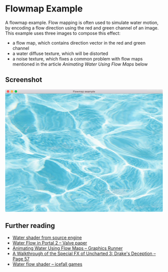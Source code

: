 <!--
    Copyright 2017 The Gfx-rs Developers.

    Licensed under the Apache License, Version 2.0 (the "License");
    you may not use this file except in compliance with the License.
    You may obtain a copy of the License at

        http://www.apache.org/licenses/LICENSE-2.0

    Unless required by applicable law or agreed to in writing, software
    distributed under the License is distributed on an "AS IS" BASIS,
    WITHOUT WARRANTIES OR CONDITIONS OF ANY KIND, either express or implied.
    See the License for the specific language governing permissions and
    limitations under the License.
-->

# Flowmap Example

A flowmap example. Flow mapping is often used to simulate water motion, by
encoding a flow direction using the red and green channel of an image. This
example uses three images to compose this effect:
* a flow map, which contains direction vector in the red and green channel
* a water diffuse texture, which will be distorted
* a noise texture, which fixes a common problem with flow maps mentioned in
the article *Animating Water Using Flow Maps* below

## Screenshot

![Flowmap Example](screenshot.png)

## Further reading

* [Water shader from source engine](https://developer.valvesoftware.com/wiki/Water_(shader))
* [Water Flow in Portal 2 – Valve paper](http://www.valvesoftware.com/publications/2010/siggraph2010_vlachos_waterflow.pdf)
* [Animating Water Using Flow Maps – Graphics Runner](http://graphicsrunner.blogspot.se/2010/08/water-using-flow-maps.html)
* [A Walkthrough of the Special FX of Uncharted 3: Drake's Deception – Page 57](http://twvideo01.ubm-us.net/o1/vault/gdc2012/slides/Missing%20Presentations/Added%20March%2026/Keith_Guerrette_VisualArts_TheTricksUp.pdf#page.57)
* [Water flow shader – icefall games](https://mtnphil.wordpress.com/2012/08/25/water-flow-shader/)

